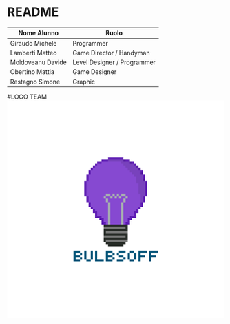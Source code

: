# README

Nome Alunno | Ruolo                                   
| - | - |
| Giraudo Michele | Programmer
| Lamberti Matteo | Game Director / Handyman
| Moldoveanu Davide | Level Designer / Programmer
| Obertino Mattia | Game Designer
| Restagno Simone | Graphic

#LOGO TEAM
![Markdown Plus](https://github.com/BitMatt10111/PCTO-BulbsOff/blob/main/Logo.png)
